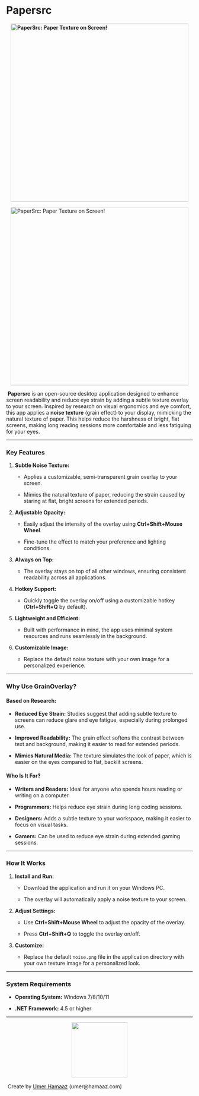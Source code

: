 # Papersrc

<p><strong><img style="display: block; margin-left: auto; margin-right: auto;" src="https://i.imgur.com/GvOAjdF.png" alt="PaperSrc: Paper Texture on Screen!" width="480" height="480" /></strong></p>
<p><img style="display: block; margin-left: auto; margin-right: auto;" src="https://i.imgur.com/zIhrOrg.png" alt="PaperSrc: Paper Texture on Screen!" width="480" height="480" /></p>
<p>&nbsp;<strong>Papersrc</strong> is an open-source desktop application designed to enhance screen readability and reduce eye strain by adding a subtle texture overlay to your screen. Inspired by research on visual ergonomics and eye comfort, this app applies a&nbsp;<strong>noise texture</strong>&nbsp;(grain effect) to your display, mimicking the natural texture of paper. This helps reduce the harshness of bright, flat screens, making long reading sessions more comfortable and less fatiguing for your eyes.</p>
<hr />
<h3><strong>Key Features</strong></h3>
<ol start="1">
<li>
<p><strong>Subtle Noise Texture:</strong></p>
<ul>
<li>
<p>Applies a customizable, semi-transparent grain overlay to your screen.</p>
</li>
<li>
<p>Mimics the natural texture of paper, reducing the strain caused by staring at flat, bright screens for extended periods.</p>
</li>
</ul>
</li>
<li>
<p><strong>Adjustable Opacity:</strong></p>
<ul>
<li>
<p>Easily adjust the intensity of the overlay using&nbsp;<strong>Ctrl+Shift+Mouse Wheel</strong>.</p>
</li>
<li>
<p>Fine-tune the effect to match your preference and lighting conditions.</p>
</li>
</ul>
</li>
<li>
<p><strong>Always on Top:</strong></p>
<ul>
<li>
<p>The overlay stays on top of all other windows, ensuring consistent readability across all applications.</p>
</li>
</ul>
</li>
<li>
<p><strong>Hotkey Support:</strong></p>
<ul>
<li>
<p>Quickly toggle the overlay on/off using a customizable hotkey (<strong>Ctrl+Shift+Q</strong>&nbsp;by default).</p>
</li>
</ul>
</li>
<li>
<p><strong>Lightweight and Efficient:</strong></p>
<ul>
<li>
<p>Built with performance in mind, the app uses minimal system resources and runs seamlessly in the background.</p>
</li>
</ul>
</li>
<li>
<p><strong>Customizable Image:</strong></p>
<ul>
<li>
<p>Replace the default noise texture with your own image for a personalized experience.</p>
</li>
</ul>
</li>
</ol>
<hr />
<h3><strong>Why Use GrainOverlay?</strong></h3>
<h4><strong>Based on Research:</strong></h4>
<ul>
<li>
<p><strong>Reduced Eye Strain:</strong>&nbsp;Studies suggest that adding subtle texture to screens can reduce glare and eye fatigue, especially during prolonged use.</p>
</li>
<li>
<p><strong>Improved Readability:</strong>&nbsp;The grain effect softens the contrast between text and background, making it easier to read for extended periods.</p>
</li>
<li>
<p><strong>Mimics Natural Media:</strong>&nbsp;The texture simulates the look of paper, which is easier on the eyes compared to flat, backlit screens.</p>
</li>
</ul>
<h4><strong>Who Is It For?</strong></h4>
<ul>
<li>
<p><strong>Writers and Readers:</strong>&nbsp;Ideal for anyone who spends hours reading or writing on a computer.</p>
</li>
<li>
<p><strong>Programmers:</strong>&nbsp;Helps reduce eye strain during long coding sessions.</p>
</li>
<li>
<p><strong>Designers:</strong>&nbsp;Adds a subtle texture to your workspace, making it easier to focus on visual tasks.</p>
</li>
<li>
<p><strong>Gamers:</strong>&nbsp;Can be used to reduce eye strain during extended gaming sessions.</p>
</li>
</ul>
<hr />
<h3><strong>How It Works</strong></h3>
<ol start="1">
<li>
<p><strong>Install and Run:</strong></p>
<ul>
<li>
<p>Download the application and run it on your Windows PC.</p>
</li>
<li>
<p>The overlay will automatically apply a noise texture to your screen.</p>
</li>
</ul>
</li>
<li>
<p><strong>Adjust Settings:</strong></p>
<ul>
<li>
<p>Use&nbsp;<strong>Ctrl+Shift+Mouse Wheel</strong>&nbsp;to adjust the opacity of the overlay.</p>
</li>
<li>
<p>Press&nbsp;<strong>Ctrl+Shift+Q</strong>&nbsp;to toggle the overlay on/off.</p>
</li>
</ul>
</li>
<li>
<p><strong>Customize:</strong></p>
<ul>
<li>
<p>Replace the default&nbsp;<code>noise.png</code>&nbsp;file in the application directory with your own texture image for a personalized look.</p>
</li>
</ul>
</li>
</ol>
<hr />
<h3><strong>System Requirements</strong></h3>
<ul>
<li>
<p><strong>Operating System:</strong>&nbsp;Windows 7/8/10/11</p>
</li>
<li>
<p><strong>.NET Framework:</strong>&nbsp;4.5 or higher</p>
</li>
</ul>
<hr />
<p style="text-align: center;"><a title="Download" href="https://github.com/user-attachments/files/18649275/Papersrc_v1.zip" target="_blank" rel="noopener"><img src="https://i.imgur.com/Lziqoo4.png" width="150" height="150" /></a></p>
<p>&nbsp;Create by <a href="https://www.facebook.com/umerhamaaz/" target="_blank" rel="noopener">Umer Hamaaz</a> (umer@hamaaz.com)</p>
